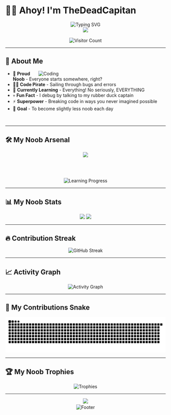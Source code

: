 # 🏴‍☠️ Ahoy! I'm TheDeadCapitan

<!-- Animated Wave -->
<div align="center">
  <img src="https://readme-typing-svg.herokuapp.com?font=Fira+Code&size=32&duration=2800&pause=2000&color=00D9FF&center=true&vCenter=true&width=600&lines=Welcome+to+my+GitHub!+⚓;I'm+a+Noob+at+Coding+🔰;But+I'm+Learning+Every+Day!+📚;Let's+Code+Together!+🚀" alt="Typing SVG" />
</div>

<!-- Animated Banner -->
<div align="center">
  <img src="https://capsule-render.vercel.app/api?type=waving&color=gradient&customColorList=0,2,2,5,30&height=200&section=header&text=TheDeadCapitan&fontSize=80&fontColor=fff&animation=twinkling&fontAlignY=35&desc=Sailing%20through%20the%20sea%20of%20code%20⛵&descAlignY=55" />
</div>

<!-- Visitor Counter -->
<p align="center">
  <img src="https://profile-counter.glitch.me/TheDeadCapitan/count.svg" alt="Visitor Count" />
</p>

---

## 🌊 About Me 

<img align="right" alt="Coding" width="400" src="https://media.giphy.com/media/qgQUggAC3Pfv687qPC/giphy.gif">

- 🔰 **Proud Noob** - Everyone starts somewhere, right?
- 🏴‍☠️ **Code Pirate** - Sailing through bugs and errors
- 🌱 **Currently Learning** - Everything! No seriously, EVERYTHING
- 💀 **Fun Fact** - I debug by talking to my rubber duck captain
- ⚡ **Superpower** - Breaking code in ways you never imagined possible
- 🎯 **Goal** - To become slightly less noob each day

<br clear="right"/>

---

## 🛠️ My Noob Arsenal

<div align="center">
  
  <!-- Animated Skills -->
  <img src="https://skillicons.dev/icons?i=python&theme=dark" />
  
  <br><br>
  
  <!-- Learning Progress -->
  <img src="https://readme-typing-svg.herokuapp.com?font=Fira+Code&pause=1000&color=F7DC6F&center=true&vCenter=true&width=435&lines=Python%3A+15%25+Complete;Still+Learning+the+Basics!;Debugging+is+my+cardio+💪" alt="Learning Progress" />
</div>

---

## 📊 My Noob Stats

<div align="center">
  <img height="180em" src="https://github-readme-stats.vercel.app/api?username=TheDeadCapitan&show_icons=true&theme=tokyonight&include_all_commits=true&count_private=true&hide_border=true"/>
  <img height="180em" src="https://github-readme-stats.vercel.app/api/top-langs/?username=TheDeadCapitan&layout=compact&langs_count=8&theme=tokyonight&hide_border=true"/>
</div>

---

## 🔥 Contribution Streak

<div align="center">
  <img src="https://github-readme-streak-stats.herokuapp.com/?user=TheDeadCapitan&theme=tokyonight&hide_border=true" alt="GitHub Streak" />
</div>

---

## 📈 Activity Graph

<div align="center">
  <img src="https://github-readme-activity-graph.vercel.app/graph?username=TheDeadCapitan&theme=tokyo-night&hide_border=true&area=true" alt="Activity Graph" />
</div>

---

## 🐍 My Contributions Snake

<div align="center">
  <picture>
    <source media="(prefers-color-scheme: dark)" srcset="https://raw.githubusercontent.com/TheDeadCapitan/TheDeadCapitan/output/github-contribution-grid-snake-dark.svg">
    <source media="(prefers-color-scheme: light)" srcset="https://raw.githubusercontent.com/TheDeadCapitan/TheDeadCapitan/output/github-contribution-grid-snake.svg">
    <img alt="github contribution grid snake animation" src="https://raw.githubusercontent.com/TheDeadCapitan/TheDeadCapitan/output/github-contribution-grid-snake.svg">
  </picture>
</div>

---

## 🏆 My Noob Trophies

<div align="center">
  <img src="https://github-profile-trophy.vercel.app/?username=TheDeadCapitan&theme=tokyonight&no-frame=true&no-bg=false&margin-w=4&row=2&column=3" alt="Trophies" />
</div>

---

<div align="center">
  <img src="https://capsule-render.vercel.app/api?type=waving&color=gradient&customColorList=0,2,2,5,30&height=100&section=footer&fontSize=20&fontColor=fff&animation=twinkling" />
</div>

<div align="center">
  <img src="https://readme-typing-svg.herokuapp.com?font=Fira+Code&pause=1000&color=00D9FF&center=true&vCenter=true&width=435&lines=Thanks+for+visiting!+⚓;Remember%3A+We+all+start+as+noobs!;Happy+Coding!+🏴‍☠️" alt="Footer" />
</div>
